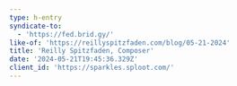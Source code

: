 ```yaml
---
type: h-entry
syndicate-to:
  - 'https://fed.brid.gy/'
like-of: 'https://reillyspitzfaden.com/blog/05-21-2024'
title: 'Reilly Spitzfaden, Composer'
date: '2024-05-21T19:45:36.329Z'
client_id: 'https://sparkles.sploot.com/'
---
```


